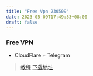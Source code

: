```yaml
---
title: "Free Vpn 230509"
date: 2023-05-09T17:49:53+08:00
draft: false
---
```


### Free VPN

- CloudFlare + Telegram
> [教程](https://www.youtube.com/watch?v=sOr_5l70uAw&feature=share)
> [下载地址](https://1.1.1.1/)
